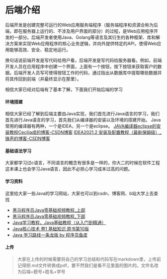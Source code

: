 # 后端介绍

后端开发是创建完整可运行的Web应用服务端程序（服务端程序和资源合称为后端，即在服务器上运行的、不涉及用户界面的部分）的过程，是Web应用程序开发的一部分。后端开发者使用Java、Golang等语言及其衍生的各种框架、库和解决方案来实现Web应用程序的核心业务逻辑，并向外提供特定的API，使得Web应用能够高效、安全、稳定地运行。

换句话说前端开发是写代码给用户看，后端开发是写代码给服务器看。例如，前端开发人员在应用程序中创建一个界面，上面有一个按钮，按下按钮来获取客户的数据。后端开发人员写可使得按钮工作的代码，通过指出从数据库中提取哪些数据并将其传回到前端（并最终显示在那里）。

相信大家已经对后端有了基本了解，下面我们开始后端的学习

#### 环境搭建

相信大家已经了解到后端主要由Java实现，我们首先进行Java语言的学习，我们首先进行Java语言的学习，首先我们从编译器的安装以及环境的搭建开始。
Java常用的编译器有两种，一个是IDEA，另一个是eclipse。
[JAVA编译器eclipse的安装教程Cecilia成的博客-CSDN博客](https://blog.csdn.net/weixin_43821795/article/details/100525115)
[IDEA2021.2 安装及配置教程（最新保姆级）_锋声的博客-CSDN博客](https://blog.csdn.net/xikaifeng/article/details/120550307)

#### 基础语法学习

大家都学习过c语言，不同语言的概念有很多是一样的，你大二的时候在软件工程这本课上也会学习Java语言，因此不必担心学习成本过高的问题。

#### 学习资料

​ 这里给大家一些Java的学习网站，大家也可以到csdn、博客网、b站大学上去查找

- [黑马程序员Java零基础视频教程_上部](https://www.bilibili.com/video/BV17F411T7Ao/?spm_id_from=333.337.search-card.all.click&vd_source=203bd9b0ea15b92c714edf0fb343276e)
- [黑马程序员Java零基础视频教程_下部](https://www.bilibili.com/video/BV1yW4y1Y7Ms/?spm_id_from=333.999.0.0)
- [Java学习教程，Java基础教程（从入门到精通）](http://c.biancheng.net/java/)
- [Java核心技术 卷1 基础知识 原书第10版](https://pan.baidu.com/s/13HViBOjWD5mE8OMbdhaSuQ?pwd=au7k)
- [Java 学习路线一条龙版 by 程序员鱼皮](https://gitee.com/liyupi/code-roadmap/blob/main/docs/roadmap/Java%E5%AD%A6%E4%B9%A0%E8%B7%AF%E7%BA%BF.md)

#### 上传

>​ 大家在上传的时候需要将自己的学习总结和代码写在markdown里，上传前记得把.md文件转换成pdf，要不然我们是看不见里面的图片的。文件名改为后端+题号+姓名+学号
